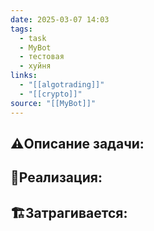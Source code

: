 ```yaml
---
date: 2025-03-07 14:03
tags:
  - task
  - MyBot
  - тестовая
  - хуйня
links:
  - "[[algotrading]]"
  - "[[crypto]]"
source: "[[MyBot]]"
---
```

## ⚠️Описание задачи:


## 📝Реализация:


## 🏗Затрагивается:




